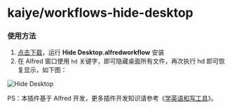 # kaiye/workflows-hide-desktop

### 使用方法

1. [点击下载](https://github.com/kaiye/workflows-hide-desktop/blob/master/Hide%20Desktop.alfredworkflow?raw=true)，运行 **Hide Desktop.alfredworkflow** 安装
2. 在 Alfred 窗口使用 `hd` 关键字，即可隐藏桌面所有文件，再次执行 hd 即可恢复显示，如下图：

![Hide Desktop](https://cloud.githubusercontent.com/assets/344283/12711909/9eec8c34-c8fe-11e5-8fed-ef082a9c876f.png)



PS：本插件基于 Alfred 开发，更多插件开发知识请参考《[学英语和写工具](https://github.com/kaiye/kaiye.github.com/issues/5)》。
